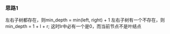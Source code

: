 ### 思路1

左右子树都存在，则min_depth = min(left, right) + 1
左右子树有一个不存在，则 min_depth = 1 + l + r; 这时lr中必有一个是0，而当前节点不是叶结点
